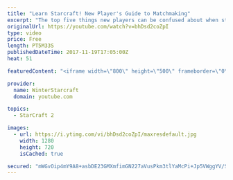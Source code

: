 ```yaml
---
title: "Learn Starcraft! New Player's Guide to Matchmaking"
excerpt: "The top five things new players can be confused about when starting off playing Starcraft 2!"
originalUrl: https://youtube.com/watch?v=bhDsd2coZpI
type: video
price: Free
length: PT5M33S
publishedDateTime: 2017-11-19T17:05:00Z
heat: 51

featuredContent: "<iframe width=\"800\" height=\"500\" frameborder=\"0\" src=\"https://www.youtube.com/embed/bhDsd2coZpI\" allow=\"accelerometer; autoplay; encrypted-media; gyroscope; picture-in-picture\" allowfullscreen></iframe>"

provider:
  name: WinterStarcraft
  domain: youtube.com

topics:
  - StarCraft 2

images:
  - url: https://i.ytimg.com/vi/bhDsd2coZpI/maxresdefault.jpg
    width: 1280
    height: 720
    isCached: true

secured: "mWGvOip4mY9A8+asbDE23GMXmfimGN227aVusPkm3tlYaMcPi+Jp5VWggYV/SxPTu40SJh3ZdgjPsdf8WT95/1wHvgkXjBxNsDDsF9gp86UZDSf/GQ7Hu5a/okoBjsnT8SiIEiPK5Mfr6U5Ljwfa1WOe8ucvUNpoBggsFby8fW0gob6KU/r8w7j/2FixWqfSLXfch9na71x+iJRfc//MYuPqk+lm21G5kialefjutpR4bfFF9yddTFcfATFH+aEbZovew1APPRtLAAq1Jw1VcUDJj010UXPhMjMvfKRQXYnjwVmDfHqE1PC1DWgP1gkNjyspPKM/I7xYzGOsC8px+xjRgtbwwlXfDJmb7XJDNPSgHkzfXVIVoCPnx/2/79Teohe93+bgdppz+vE6wVfzH8tYLHhAkjtdG95+QdbDJkQ=;z/l59vRykisLSuLiA092qw=="
---
```


